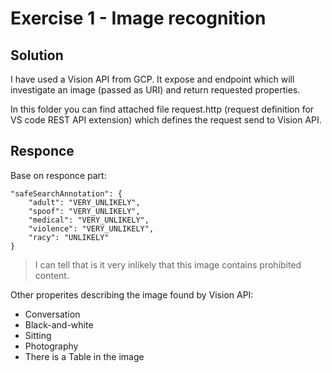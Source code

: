 # Exercise 1 - Image recognition
## Solution
I have used a Vision API from GCP. It expose and endpoint which will investigate an image (passed as URI) and return requested properties.

In this folder you can find attached file request.http (request definition for VS code REST API extension) which defines the request send to Vision API.

## Responce
Base on responce part:
```
"safeSearchAnnotation": {
    "adult": "VERY_UNLIKELY",
    "spoof": "VERY_UNLIKELY",
    "medical": "VERY_UNLIKELY",
    "violence": "VERY_UNLIKELY",
    "racy": "UNLIKELY"
}
```
> I can tell that is it very inlikely that this image contains prohibited content.

Other properites describing the image found by Vision API:
* Conversation
* Black-and-white
* Sitting
* Photography
* There is a Table in the image
